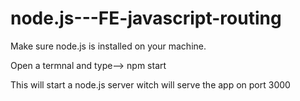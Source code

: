 # node.js---FE-javascript-routing

Make sure node.js is installed on your machine.

Open a termnal and type-->  npm start




This will start a node.js server witch will serve the app on port 3000
